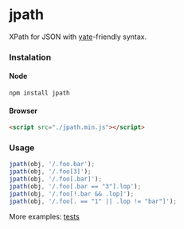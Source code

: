 jpath
=====

XPath for JSON with [yate](https://github.com/pasaran/yate)-friendly syntax.

### Instalation
#### Node
```
npm install jpath
```
#### Browser
```html
<script src="./jpath.min.js"></script>
```

### Usage

```js
jpath(obj, '/.foo.bar');
jpath(obj, '/.foo[3]');
jpath(obj, '/.foo[.bar]');
jpath(obj, '/.foo[.bar == "3"].lop');
jpath(obj, '/.foo[!.bar && .lop]');
jpath(obj, '/.foo[. == "1" || .lop != "bar"]');
```

More examples: [tests](https://github.com/artjock/jpath/blob/master/test/spec/jpath.js)
